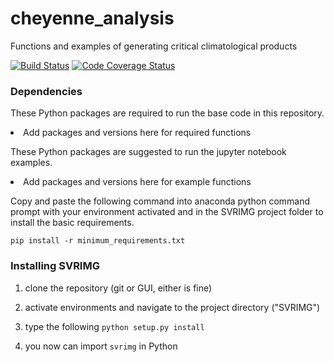 # cheyenne_analysis
Functions and examples of generating critical climatological products

[![Build Status](https://travis-ci.com/ahaberlie/chana.svg?branch=main)](https://travis-ci.com/ahaberlie/chana)
[![Code Coverage Status](https://codecov.io/github/ahaberlie/chana/coverage.svg?branch=main)](https://codecov.io/github/ahaberlie/chana?branch=main)

<h3>Dependencies</h3>
<p>These Python packages are required to run the base code in this repository.</p>
<lu>
<li>Add packages and versions here for required functions</li>
</ul>
</p>
<p>These Python packages are suggested to run the jupyter notebook examples.</p>
<lu>
<li>Add packages and versions here for example functions</li>
</ul>
</p>

<p>Copy and paste the following command into anaconda python command prompt with your environment activated and in the SVRIMG project folder to install the basic requirements.</a>

```
pip install -r minimum_requirements.txt
```

<h3>Installing SVRIMG</h3>
<p>

1) clone the repository (git or GUI, either is fine)

2) activate environments and navigate to the project directory ("SVRIMG")

3) type the following ```python setup.py install```

4) you now can import ```svrimg``` in Python